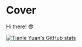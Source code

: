 # Cover
Hi there! 😎

[![Tianle Yuan's GitHub stats](https://github-readme-stats.vercel.app/api?username=yuantianle&show_icons=true&theme=vision-friendly-dark&bg_color=30,e96443,904e95)](http://yuantianle.com)
